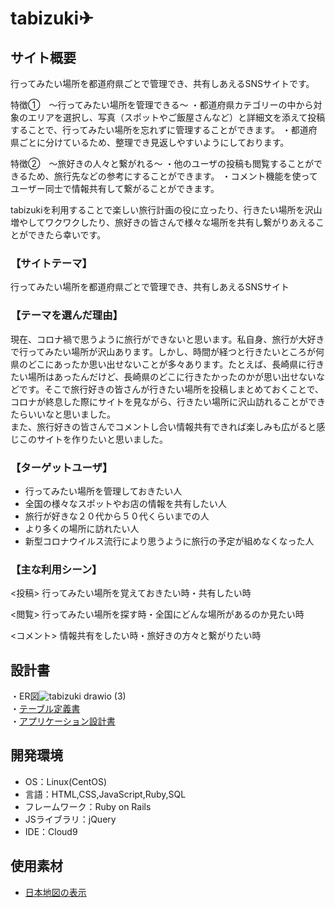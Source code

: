 # tabizuki✈︎
## サイト概要
行ってみたい場所を都道府県ごとで管理でき、共有しあえるSNSサイトです。

特徴①　〜行ってみたい場所を管理できる〜
・都道府県カテゴリーの中から対象のエリアを選択し、写真（スポットやご飯屋さんなど）と詳細文を添えて投稿することで、行ってみたい場所を忘れずに管理することができます。
・都道府県ごとに分けているため、整理でき見返しやすいようにしております。

特徴②　〜旅好きの人々と繋がれる〜
・他のユーザの投稿も閲覧することができるため、旅行先などの参考にすることができます。
・コメント機能を使ってユーザー同士で情報共有して繋がることができます。

tabizukiを利用することで楽しい旅行計画の役に立ったり、行きたい場所を沢山増やしてワクワクしたり、旅好きの皆さんで様々な場所を共有し繋がりあえることができたら幸いです。

### 【サイトテーマ】
行ってみたい場所を都道府県ごとで管理でき、共有しあえるSNSサイト

### 【テーマを選んだ理由】
現在、コロナ禍で思うように旅行ができないと思います。私自身、旅行が大好きで行ってみたい場所が沢山あります。しかし、時間が経つと行きたいところが何県のどこにあったか思い出せないことが多々あります。たとえば、長崎県に行きたい場所はあったんだけど、長崎県のどこに行きたかったのかが思い出せないなどです。そこで旅行好きの皆さんが行きたい場所を投稿しまとめておくことで、コロナが終息した際にサイトを見ながら、行きたい場所に沢山訪れることができたらいいなと思いました。<br>
また、旅行好きの皆さんでコメントし合い情報共有できれば楽しみも広がると感じこのサイトを作りたいと思いました。

### 【ターゲットユーザ】
- 行ってみたい場所を管理しておきたい人
- 全国の様々なスポットやお店の情報を共有したい人
- 旅行が好きな２０代から５０代くらいまでの人
- より多くの場所に訪れたい人
- 新型コロナウイルス流行により思うように旅行の予定が組めなくなった人

### 【主な利用シーン】
<投稿>
行ってみたい場所を覚えておきたい時・共有したい時

<閲覧>
行ってみたい場所を探す時・全国にどんな場所があるのか見たい時

<コメント>
情報共有をしたい時・旅好きの方々と繋がりたい時


## 設計書
・ER図![tabizuki drawio (3)](https://user-images.githubusercontent.com/106656539/183300567-a4e73bc0-40d1-4212-96d9-9f0af6fdc44b.png)<br>
・[テーブル定義書](https://docs.google.com/spreadsheets/d/1UC2u-qosewQDyae69rTYNQtA-eUjlb6oKlf5rIkzgLM/edit?usp=sharing)<br>
・[アプリケーション設計書](https://docs.google.com/spreadsheets/d/12lGrOPbHnduELhG2S6ZJWSPSJCTwpMCFo0Ypr5izPZM/edit?usp=sharing)
## 開発環境
- OS：Linux(CentOS)
- 言語：HTML,CSS,JavaScript,Ruby,SQL
- フレームワーク：Ruby on Rails
- JSライブラリ：jQuery
- IDE：Cloud9

## 使用素材
- [日本地図の表示](https://unpkg.com/japan-map-js@1.0.1/dist/jpmap.min.js)